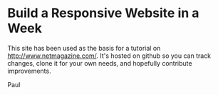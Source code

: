 # Build a Responsive Website in a Week

This site has been used as the basis for a tutorial on <http://www.netmagazine.com/>. It's hosted on github so you can track changes, clone it for your own needs, and hopefully contribute improvements.

Paul